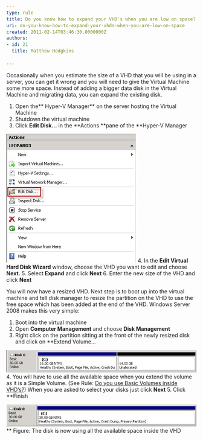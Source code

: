 ```yaml
---
type: rule
title: Do you know how to expand your VHD's when you are low on space?
uri: do-you-know-how-to-expand-your-vhds-when-you-are-low-on-space
created: 2011-02-14T03:46:30.0000000Z
authors:
- id: 21
  title: Matthew Hodgkins

---
```


Occasionally when you estimate the size of a VHD that you will be using in a server, you can get it wrong and you will need to give the Virtual Machine some more space. Instead of adding a bigger data disk in the Virtual Machine and migrating data, you can expand the existing disk. <br> 
1. Open the** Hyper-V Manager** on the server hosting the Virtual Machine
2. Shutdown the virtual machine
3. Click **Edit Disk...** in the **Actions **pane of the **Hyper-V Manager

![You expand a VHD from the Actions Menu | Edit Disk](actions-expand.jpg)
4. In the **Edit Virtual Hard Disk Wizard** window, choose the VHD you want to edit and choose **Next.**
5. Select **Expand** and click **Next**
6. Enter the new size of the VHD and click **Next**


You will now have a resized VHD. Next step is to boot up into the virtual machine and tell disk manager to resize the partition on the VHD to use the free space which has been added at the end of the VHD. Windows Server 2008 makes this very simple:

1. Boot into the virtual machine
2. Open **Computer Management** and choose **Disk Management**
3. Right click on the partition sitting at the front of the newly resized disk and click on **Extend Volume...

![The first partition on the disk needs to be expanded to use up the unallocated space created when expanding the VHD](expand-freespace.jpg)
4. You will have to use all the available space when you extend the volume as it is a Simple Volume. (See Rule: [Do you use Basic Volumes inside VHD’s?](/Pages/Do-you-use-Basic-Volumes-inside-VHDs.aspx)) When you are asked to select your disks just click **Next**
5. Click **Finish

![](expand-fullspaceused.jpg)** Figure: The disk is now using all the available space inside the VHD
